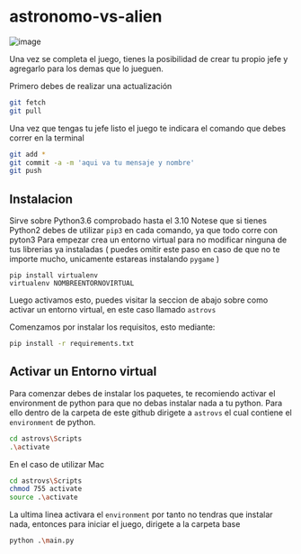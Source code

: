 # astronomo-vs-alien

![image](https://user-images.githubusercontent.com/42480199/161172553-33fa1efc-f5ed-4a63-8ae9-fcf64ff5a43d.png)


Una vez se completa el juego, tienes la posibilidad de crear tu propio jefe y agregarlo para los demas que lo jueguen.

Primero debes de realizar una actualización
```bash
git fetch
git pull
```

Una vez que tengas tu jefe listo el juego te indicara el comando que debes correr en la terminal
```bash
git add *
git commit -a -m 'aqui va tu mensaje y nombre'
git push
```
## Instalacion
Sirve sobre Python3.6 comprobado hasta el 3.10
Notese que si tienes Python2 debes de utilizar `pip3` en cada comando, ya que todo corre con pyton3
Para empezar crea un entorno virtual para no modificar ninguna de tus librerias ya instaladas ( puedes omitir este paso en caso de que no te importe mucho, unicamente estareas instalando `pygame` )
```
pip install virtualenv
virtualenv NOMBREENTORNOVIRTUAL
```
Luego activamos esto, puedes visitar la seccion de abajo sobre como activar un entorno virtual, en este caso llamado `astrovs`

Comenzamos por instalar los requisitos, esto mediante: 
```bash
pip install -r requirements.txt
```


## Activar un Entorno virtual
Para comenzar debes de instalar los paquetes, te recomiendo activar el environment de python para que no debas instalar nada a tu python. 
Para ello dentro de la carpeta de este github dirigete a `astrovs` el cual contiene el `environment` de python.
```bash
cd astrovs\Scripts
.\activate
```
En el caso de utilizar Mac
```bash
cd astrovs\Scripts
chmod 755 activate
source .\activate
```

La ultima linea activara el `environment` por tanto no tendras que instalar nada, entonces para iniciar el juego, dirigete a la carpeta base
```bash
python .\main.py
``` 

